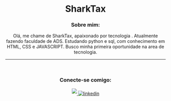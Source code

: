 <div align='center'>

# SharkTax

### Sobre mim:


Olá, me chame de SharkTax, apaixonado por tecnologia . Atualmente fazendo faculdade de ADS. Estudando python e sql, com conhecimento em HTML, CSS e JAVASCRIPT. Busco minha primeira oportunidade na area de tecnologia.

--- 

<div style='display: inline_block'><br>

### Conecte-se comigo:

<a href="victorm.pinheiro15@gmail.com" target="_blank">
<img src="https://img.shields.io/badge/gmail:  victorm.pinheiro15@gmail.com-%23EA4335.svg?style=for-the-badge&logo=gmail&logoColor=white" t=mail style="margin-bottom: 5px;" />
</a>


<a href="https://www.linkedin.com/in/victor-pinheiro-709823237/" target="_blank">
<img src="https://img.shields.io/badge/linkedin:  Victor Maciel Pinheiro-%2300acee.svg?color=405DE6&style=for-the-badge&logo=linkedin&logoColor=white" alt=linkedin style="margin-bottom: 5px;"/>
</a>

